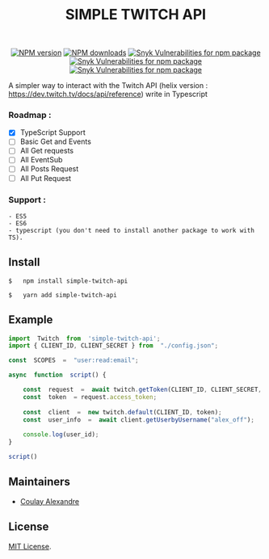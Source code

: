 
<div align="center">
<br />
<h1>SIMPLE TWITCH API</h1>
<br />
<p>
<a  href="https://www.npmjs.com/package/simple-twitch-api"><img  src="https://img.shields.io/npm/v/simple-twitch-api.svg?maxAge=3600"  alt="NPM version" /></a> <a  href="https://www.npmjs.com/package/simple-twitch-api"><img  src="https://img.shields.io/npm/dt/simple-twitch-api.svg?maxAge=3600"  alt="NPM downloads" /></a> <a  href="https://www.npmjs.com/package/simple-twitch-api"><img  alt="Snyk Vulnerabilities for npm package"  src="https://img.shields.io/snyk/vulnerabilities/npm/simple-twitch-api"></a> <a  href="https://www.npmjs.com/package/simple-twitch-api"><img  alt="Snyk Vulnerabilities for npm package"  src="https://img.shields.io/bundlephobia/min/simple-twitch-api"></a> <a  href="https://www.npmjs.com/package/simple-twitch-api"><img  alt="Snyk Vulnerabilities for npm package"  src="https://img.shields.io/npm/l/simple-twitch-api"></a>
</p>
</div>

  
A simpler way to interact with the Twitch API (helix version : https://dev.twitch.tv/docs/api/reference) write in Typescript

### Roadmap :
 - [x] TypeScript Support
 - [ ] Basic Get and Events
 - [ ] All Get requests
 - [ ] All EventSub
 - [ ] All Posts Request
 - [ ] All Put Request

### Support :
```
- ES5
- ES6
- typescript (you don't need to install another package to work with TS).
```
  

## Install

```
$	npm install simple-twitch-api
```
```
$	yarn add simple-twitch-api
```

## Example

```js
import  Twitch  from  'simple-twitch-api';
import { CLIENT_ID, CLIENT_SECRET } from  "./config.json";

const  SCOPES  =  "user:read:email";

async  function  script() {

	const  request  =  await twitch.getToken(CLIENT_ID, CLIENT_SECRET, SCOPES);
	const  token  = request.access_token;
	
	const  client  =  new twitch.default(CLIENT_ID, token);
	const  user_info  =  await client.getUserbyUsername("alex_off");
	
	console.log(user_id);
}

script()

```

## Maintainers

  

- [Coulay Alexandre](https://github.com/alexandrecoulay)

  

## License

  

[MIT License](LICENSE).